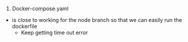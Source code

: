 1. Docker-compose.yaml
  - is close to working for the node branch so that we can easily run the dockerfile
    - Keep getting time out error
